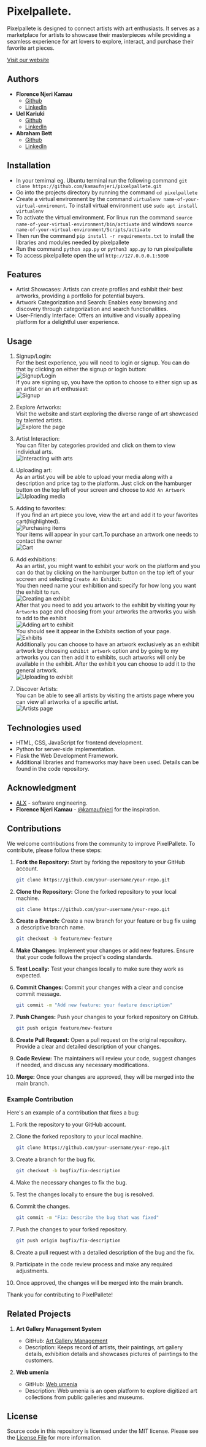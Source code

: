 # Pixelpallete.
Pixelpallete is designed to connect artists with art enthusiasts. It serves as a marketplace for artists to showcase their masterpieces while providing a seamless experience for art lovers to explore, interact, and purchase their favorite art pieces.

[Visit our website](https://kamaufnjeri.github.io)

## Authors
* **Florence Njeri Kamau**
  - [Github](https://github.com/kamaufnjeri)
  - [LinkedIn](https://www.linkedin.com/in/florence-kamau-696874241/)
* **Uel Kariuki**
  - [Github](https://github.com/uelkariuki)
  - [LinkedIn](https://www.linkedin.com/in/uel-kariuki/)
* **Abraham Bett**
  - [Github](https://github.com/abraham-ship)
  - [LinkedIn](https://www.linkedin.com/in/abraham-bett-006245199/)

## Installation
* In your temirnal eg. Ubuntu terminal run the following command `git clone https://github.com/kamaufnjeri/pixelpallete.git`
* Go into the projects directory by running the command `cd pixelpallete`
* Create a virtual enviromnent by the command `virtualenv name-of-your-virtual-enviroment`. To install virtual environment use `sudo apt install virtualenv`
* To activate the virtual environment. For linux run the command `source name-of-your-virtual-environment/bin/activate` and windows `source name-of-your-virtual-environment/Scripts/activate`
* Then run the command `pip install -r requirements.txt` to install the libraries and modules needed by pixelpallete
* Run the command `python app.py` or `python3 app.py` to run pixelpallete
* To access pixelpallete open the url `http://127.0.0.0.1:5000`

## Features
* Artist Showcases: Artists can create profiles and exhibit their best artworks, providing a portfolio for potential buyers.
* Artwork Categorization and Search: Enables easy browsing and discovery through categorization and search functionalities.
* User-Friendly Interface: Offers an intuitive and visually appealing platform for a delightful user experience.

## Usage
1. Signup/Login:<br>
For the best experience, you will need to login or signup. You can do that by clicking on either the signup or login button:<br>
![Signup/Login](screenshots/home.jpg)<br>
If you are signing up, you have the option to choose to either sign up as an artist or an art enthusiast:<br>
![Signup](screenshots/sign.jpg)<br>

2. Explore Artworks:<br>
Visit the website and start exploring the diverse range of art showcased by talented artists.<br>
![Explore the page](screenshots/art.jpg)<br>

3. Artist Interaction:<br>
You can filter by categories provided and click on them to view individual arts.<br>
![Interacting with arts](screenshots/search.jpg)<br>

4. Uploading art:<br>
As an artist you will be able to upload your media along with a description and price tag to the platform. Just click on the hamburger button on the top left of your screen and choose to `Add An Artwork`<br>
![Uploading media](screenshots/upl.jpg)

5. Adding to favorites:<br>
If you find an art piece you love, view the art and add it to your favorites cart(highlighted).<br>
![Purchasing items](screenshots/cart.jpg)<br>
Your items will appear in your cart.To purchase an artwork one needs to contact the owner<br>
![Cart](screenshots/cart.png)<br>

6. Add exhibitions:<br>
As an artist, you might want to exhibit your work on the platform and you can do that by clicking on the hamburger button on the top left of your sccreen and selecting `Create An Exhibit`:<br>
You then need name your exhibition and specify for how long you want the exhibit to run.<br>
![Creating an exhibit](screenshots/create.jpg)<br>
After that you need to add you artwork to the exhibit by visiting your `My Artworks` page and choosing from your artworks the artworks you wish to add to the exhibit<br>
![Adding art to exhibit](screenshots/exhibit.jpg)<br>
You should see it appear in the Exhibits section of your page.<br>
![Exhibits](screenshots/count.jpg)<br>
Additionally you can choose to have an artwork exclusively as an exhibit artwork by choosing `exhibit artwork` option and by going to my artworks you can then add it to exhibits, such artworks will only be available in the exhibit. After the exhibit you can choose to add it to the general artwork.<br>
![Uploading to exhibit](screenshots/ty.jpg)<br>

7. Discover Artists:<br>
You can be able to see all artists by visiting the artists page where you can view all artworks of a specific artist.<br>
![Artists page](screenshots/artists.jpg)<br>

## Technologies used
* HTML, CSS, JavaScript for frontend development.
* Python for server-side implementation.
* Flask the Web Development Framework.
* Additional libraries and frameworks may have been used. Details can be found in the code repository.

## Acknowledgment
* [ALX](https://www.alxafrica.com/) - software engineering.
* **Florence Njeri Kamau** - [@kamaufnjeri](https://github.com/kamaufnjeri) for the inspiration.

## Contributions

We welcome contributions from the community to improve PixelPallete. To contribute, please follow these steps:

1. **Fork the Repository:** Start by forking the repository to your GitHub account.

    ```bash
    git clone https://github.com/your-username/your-repo.git
    ```

2. **Clone the Repository:** Clone the forked repository to your local machine.

    ```bash
    git clone https://github.com/your-username/your-repo.git
    ```

3. **Create a Branch:** Create a new branch for your feature or bug fix using a descriptive branch name.

    ```bash
    git checkout -b feature/new-feature
    ```

4. **Make Changes:** Implement your changes or add new features. Ensure that your code follows the project's coding standards.

5. **Test Locally:** Test your changes locally to make sure they work as expected.

6. **Commit Changes:** Commit your changes with a clear and concise commit message.

    ```bash
    git commit -m "Add new feature: your feature description"
    ```

7. **Push Changes:** Push your changes to your forked repository on GitHub.

    ```bash
    git push origin feature/new-feature
    ```

8. **Create Pull Request:** Open a pull request on the original repository. Provide a clear and detailed description of your changes.

9. **Code Review:** The maintainers will review your code, suggest changes if needed, and discuss any necessary modifications.

10. **Merge:** Once your changes are approved, they will be merged into the main branch.

### Example Contribution

Here's an example of a contribution that fixes a bug:

1. Fork the repository to your GitHub account.

2. Clone the forked repository to your local machine.

    ```bash
    git clone https://github.com/your-username/your-repo.git
    ```

3. Create a branch for the bug fix.

    ```bash
    git checkout -b bugfix/fix-description
    ```

4. Make the necessary changes to fix the bug.

5. Test the changes locally to ensure the bug is resolved.

6. Commit the changes.

    ```bash
    git commit -m "Fix: Describe the bug that was fixed"
    ```

7. Push the changes to your forked repository.

    ```bash
    git push origin bugfix/fix-description
    ```

8. Create a pull request with a detailed description of the bug and the fix.

9. Participate in the code review process and make any required adjustments.

10. Once approved, the changes will be merged into the main branch.

Thank you for contributing to PixelPallete!

## Related Projects
1. **Art Gallery Management System**
   - GitHub: [Art Gallery Management](https://github.com/roshan02/Art-Gallery-Management-System)
   - Description: Keeps record of artists, their paintings, art gallery details, exhibition details and showcases pictures of paintings to the customers.
  
2. **Web umenia**
   - GitHub: [Web umenia](https://github.com/SlovakNationalGallery/webumenia.sk)
   - Description: Web umenia is an open platform to explore digitized art collections from public galleries and museums.
  
## License
Source code in this repository is licensed under the MIT license. Please see the [License File](LICENSE) for more information.
